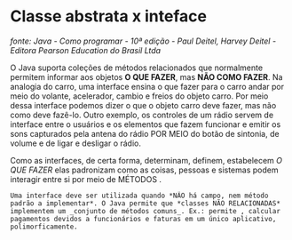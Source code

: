 # Classe abstrata x inteface

_fonte: Java - Como programar - 10ª edição - Paul Deitel, Harvey Deitel - Editora Pearson Education do Brasil Ltda_


O Java suporta coleções de métodos relacionados que normalmente permitem informar aos objetos **O QUE FAZER**, mas **NÃO COMO FAZER**. Na analogia do carro, uma interface ensina o que fazer para o carro andar por meio do volante, acelerador, cambio e freios do objeto carro. Por meio dessa interface podemos dizer o que o objeto carro deve fazer, mas não como deve fazê-lo. Outro exemplo, os controles de um rádio  servem de interface entre o usuários e os elementos que fazem funcionar e emitir os sons capturados pela antena do rádio POR MEIO do botão de sintonia, de volume e de ligar e desligar o rádio.

Como as interfaces, de certa forma, determinam, definem, estabelecem _O QUE FAZER_ elas padronizam como as coisas, pessoas e sistemas podem interagir entre si por meio de MÉTODOS .
```
Uma interface deve ser utilizada quando *NÃO há campo, nem método padrão a implementar*. O Java permite que *classes NÃO RELACIONADAS* implementem um _conjunto de métodos comuns_. Ex.: permite , calcular pagamentos devidos a funcionários e faturas em um único aplicativo, polimorficamente.
```
<image src="">
